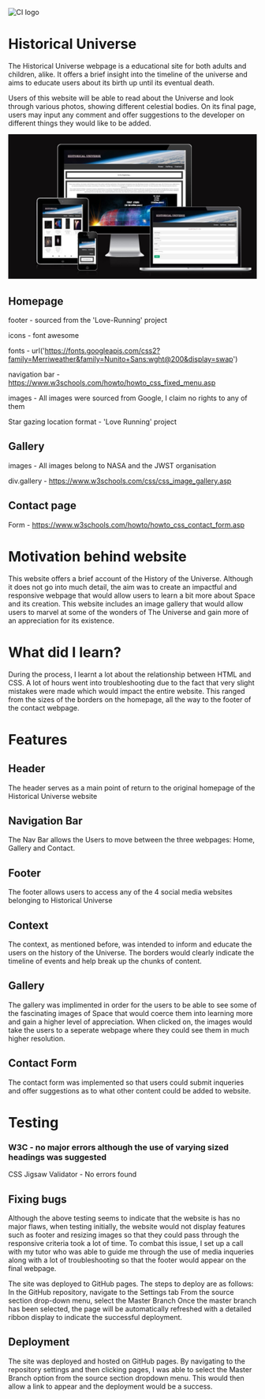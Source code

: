 ![CI logo](https://codeinstitute.s3.amazonaws.com/fullstack/ci_logo_small.png)

# Historical Universe

The Historical Universe webpage is a educational site for both adults and children, alike. It offers a brief insight into the timeline of the universe and aims to educate users about its birth up until its eventual death. 

Users of this website will be able to read about the Universe and look through various photos, showing different celestial bodies. On its final page, users may input any comment and offer suggestions to the developer on different things they would like to be added. 

![responsive element](/assets/css/images/responsive.jpg)



## Homepage

footer - sourced from the 'Love-Running' project

icons - font awesome

fonts - url('https://fonts.googleapis.com/css2?family=Merriweather&family=Nunito+Sans:wght@200&display=swap')

navigation bar - https://www.w3schools.com/howto/howto_css_fixed_menu.asp

images - All images were sourced from Google, I claim no rights to any of them

Star gazing location format - 'Love Running' project

## Gallery

images - All images belong to NASA and the JWST organisation

div.gallery - https://www.w3schools.com/css/css_image_gallery.asp

## Contact page

Form - https://www.w3schools.com/howto/howto_css_contact_form.asp

# Motivation behind website

This website offers a brief account of the History of the Universe. Although it does not go into much detail, the aim was to create an impactful and responsive webpage that would allow users to learn a bit more about Space and its creation. This website includes an image gallery that would allow users to marvel at some of the wonders of The Universe and gain more of an appreciation for its existence.

# What did I learn?

During the process, I learnt a lot about the relationship between HTML and CSS. A lot of hours went into troubleshooting due to the fact that very slight mistakes were made which would impact the entire website. This ranged from the sizes of the borders on the homepage, all the way to the footer of the contact webpage. 

# Features

## Header

The header serves as a main point of return to the original homepage of the Historical Universe website

## Navigation Bar

The Nav Bar allows the Users to move between the three webpages: Home, Gallery and Contact. 

## Footer

The footer allows users to access any of the 4 social media websites belonging to Historical Universe

## Context

The context, as mentioned before, was intended to inform and educate the users on the history of the Universe. The borders would clearly indicate the timeline of events and help break up the chunks of content. 



## Gallery

The gallery was implimented in order for the users to be able to see some of the fascinating images of Space that would coerce them into learning more and gain a higher level of appreciation. When clicked on, the images would take the users to a seperate webpage where they could see them in much higher resolution. 

## Contact Form

The contact form was implemented so that users could submit inqueries and offer suggestions as to what other content could be added to website. 

# Testing

### W3C - no major errors although the use of varying sized headings was suggested
CSS Jigsaw Validator - No errors found

## Fixing bugs

Although the above testing seems to indicate that the website is has no major flaws, when testing initially, the website would not display features such as footer and resizing images so that they could pass through the responsive criteria took a lot of time. To combat this issue, I set up a call with my tutor who was able to guide me through the use of media inqueries along with a lot of troubleshooting so that the footer would appear on the final webpage. 

The site was deployed to GitHub pages. The steps to deploy are as follows:
In the GitHub repository, navigate to the Settings tab
From the source section drop-down menu, select the Master Branch
Once the master branch has been selected, the page will be automatically refreshed with a detailed ribbon display to indicate the successful deployment.

## Deployment

The site was deployed and hosted on GitHub pages. By navigating to the repository settings and then clicking pages, I was able to select the Master Branch option from the source section dropdown menu. This would then allow a link to appear and the deployment would be a success. 
